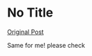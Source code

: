 # No Title

[Original Post](https://discourse.onlinedegree.iitm.ac.in/t/169029/555)

<p>Same for me! please check</p>
